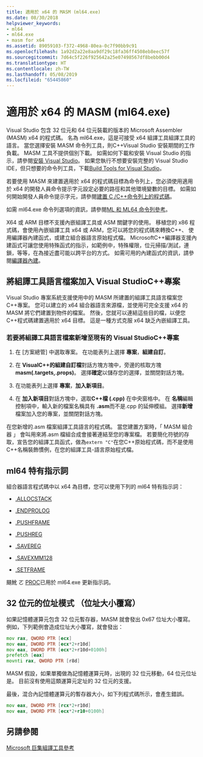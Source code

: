 ```yaml
---
title: 適用於 x64 的 MASM (ml64.exe)
ms.date: 08/30/2018
helpviewer_keywords:
- ml64
- ml64.exe
- masm for x64
ms.assetid: 89059103-f372-4968-80ea-0c7f90bb9c91
ms.openlocfilehash: 1a92d2a22e8aa9df29c18fa36ff4508eb8eec57f
ms.sourcegitcommit: 7d64c5f226f925642a25e07498567df8bebb00d4
ms.translationtype: HT
ms.contentlocale: zh-TW
ms.lasthandoff: 05/08/2019
ms.locfileid: "65445860"
---
```

# <a name="masm-for-x64-ml64exe"></a>適用於 x64 的 MASM (ml64.exe)

Visual Studio 包含 32 位元和 64 位元裝載的版本的 Microsoft Assembler (MASM) x64 的程式碼。 名為 ml64.exe，這是可接受 x64 組譯工具組譯工具的語言。 當您選擇安裝 MASM 命令列工具，則C++Visual Studio 安裝期間的工作負載。 MASM 工具不提供個別下載。 如需如何下載和安裝 Visual Studio 的指示，請參閱[安裝 Visual Studio](/visualstudio/install/install-visual-studio)。 如果您執行不想要安裝完整的 Visual Studio IDE，但只想要的命令列工具，下載[Build Tools for Visual Studio](https://visualstudio.microsoft.com/downloads/)。

若要使用 MASM 來建置適用於 x64 的程式碼目標為命令列上，您必須使用適用於 x64 的開發人員命令提示字元設定必要的路徑和其他環境變數的目標。 如需如何開始開發人員命令提示字元，請參閱[建置 C /C++命令列上的程式碼](../../build/building-on-the-command-line.md)。

如需 ml64.exe 命令列選項的資訊，請參閱[ML 和 ML64 命令列參考](../../assembler/masm/ml-and-ml64-command-line-reference.md)。

X64 或 ARM 目標不支援內嵌組譯工具或 ASM 關鍵字的使用。 移植您的 x86 程式碼，會使用內嵌組譯工具 x64 或 ARM，您可以將您的程式碼來轉換C++、 使用編譯器內建函式，或建立組合器語言原始程式檔。 MicrosoftC++編譯器支援內建函式可讓您使用特殊函式的指示，如範例中，特殊權限，位元掃描/測試，連鎖，等等，在為接近盡可能以跨平台的方式。 如需可用的內建函式的資訊，請參閱[編譯器內建](../../intrinsics/compiler-intrinsics.md)。

## <a name="add-an-assembler-language-file-to-a-visual-studio-c-project"></a>將組譯工具語言檔案加入 Visual StudioC++專案

Visual Studio 專案系統支援使用中的 MASM 所建置的組譯工具語言檔案您C++專案。 您可以建立的 x64 組合器語言來源檔，並使用可完全支援 x64 的 MASM 將它們建置到物件的檔案。 然後，您就可以連結這些目的檔，以便您C++程式碼建置適用於 x64 目標。 這是一種方式克服 x64 缺乏內嵌組譯工具。

### <a name="to-add-an-assembler-language-file-to-an-existing-visual-studio-c-project"></a>若要將組譯工具語言檔案新增至現有的 Visual StudioC++專案

1. 在 [方案總管] 中選取專案。 在功能表列上選擇 **專案**，**組建自訂**。

1. 在  **VisualC++的組建自訂檔**對話方塊方塊中，旁邊的核取方塊**masm(.targets,.props)**。 選擇**確定**以儲存您的選擇，並關閉對話方塊。

1. 在功能表列上選擇 **專案**，**加入新項目**。

1. 在 **加入新項目**對話方塊中，選取**C++檔 (.cpp)** 在中央窗格中。 在 **名稱**編輯控制項中，輸入新的檔案名稱具有 **.asm**而不是.cpp 的延伸模組。 選擇**新增**檔案加入您的專案，並關閉對話方塊。

在您新增的.asm 檔案組譯工具語言的程式碼。 當您建置方案時，「 MASM 組合器 」 會叫用來將.asm 檔組合成會接著連結至您的專案檔。 若要簡化符號的存取，宣告您的組譯工具函式，做為`extern "C"`在您C++原始程式碼，而不是使用C++名稱裝飾慣例，在您的組譯工具-語言原始程式檔。

## <a name="ml64-specific-directives"></a>ml64 特有指示詞

組合器語言程式碼中以 x64 為目標，您可以使用下列的 ml64 特有指示詞：

- [.ALLOCSTACK](../../assembler/masm/dot-allocstack.md)

- [.ENDPROLOG](../../assembler/masm/dot-endprolog.md)

- [.PUSHFRAME](../../assembler/masm/dot-pushframe.md)

- [.PUSHREG](../../assembler/masm/dot-pushreg.md)

- [.SAVEREG](../../assembler/masm/dot-savereg.md)

- [.SAVEXMM128](../../assembler/masm/dot-savexmm128.md)

- [.SETFRAME](../../assembler/masm/dot-setframe.md)

颾魤 ㄛ [PROC](../../assembler/masm/proc.md)已用於 ml64.exe 更新指示詞。

## <a name="32-bit-address-mode-address-size-override"></a>32 位元的位址模式 （位址大小覆寫）

如果記憶體運算元包含 32 位元暫存器，MASM 就會發出 0x67 位址大小覆寫。 例如，下列範例會造成位址大小覆寫，就會發出：

```asm
mov rax, QWORD PTR [ecx]
mov eax, DWORD PTR [ecx*2+r10d]
mov eax, DWORD PTR [ecx*2+r10d+0100h]
prefetch [eax]
movnti rax, QWORD PTR [r8d]
```

MASM 假設，如果單獨做為記憶體運算元時，出現的 32 位元移動，64 位元位址是。 目前沒有使用這類運算元定址的 32 位元的支援。

最後，混合內記憶體運算元的暫存器大小，如下列程式碼所示，會產生錯誤。

```asm
mov eax, DWORD PTR [rcx*2+r10d]
mov eax, DWORD PTR [ecx*2+r10+0100h]
```

## <a name="see-also"></a>另請參閱

[Microsoft 巨集組譯工具參考](../../assembler/masm/microsoft-macro-assembler-reference.md)<br/>